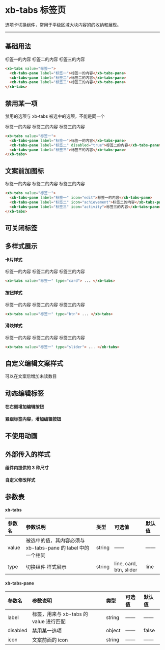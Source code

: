 # xb-tabs 标签页

选项卡切换组件，常用于平级区域大块内容的的收纳和展现。

---

## 基础用法

<div class="demo-button">
  <div>
    <xb-tabs value="标签一">
        <xb-tabs-pane label="标签一">标签一的内容</xb-tabs-pane>
        <xb-tabs-pane label="标签二">标签二的内容</xb-tabs-pane>
        <xb-tabs-pane label="标签三">标签三的内容</xb-tabs-pane>
    </xb-tabs>
  </div>
</div>

```html
<xb-tabs value="标签一">
  <xb-tabs-pane label="标签一">标签一的内容</xb-tabs-pane>
  <xb-tabs-pane label="标签二">标签二的内容</xb-tabs-pane>
  <xb-tabs-pane label="标签三">标签三的内容</xb-tabs-pane>
</xb-tabs>
```

## 禁用某一项

禁用的选项与 xb-tabs 被选中的选项，不能是同一个

<div class="demo-button">
  <div>
    <xb-tabs value="标签一">
        <xb-tabs-pane label="标签一">标签一的内容</xb-tabs-pane>
        <xb-tabs-pane label="标签二" disabled="true">标签二的内容</xb-tabs-pane>
        <xb-tabs-pane label="标签三">标签三的内容</xb-tabs-pane>
    </xb-tabs>
  </div>
</div>

```html
<xb-tabs value="标签一">
  <xb-tabs-pane label="标签一">标签一的内容</xb-tabs-pane>
  <xb-tabs-pane label="标签二" disabled="true">标签二的内容</xb-tabs-pane>
  <xb-tabs-pane label="标签三">标签三的内容</xb-tabs-pane>
</xb-tabs>
```

## 文案前加图标

<div class="demo-button">
  <div>
    <xb-tabs value="标签一">
        <xb-tabs-pane label="标签一" icon="edit">标签一的内容</xb-tabs-pane>
        <xb-tabs-pane label="标签二" icon="achievement">标签二的内容</xb-tabs-pane>
        <xb-tabs-pane label="标签三" icon="activity">标签三的内容</xb-tabs-pane>
    </xb-tabs>
  </div>
</div>

```html
<xb-tabs value="标签一">
  <xb-tabs-pane label="标签一" icon="edit">标签一的内容</xb-tabs-pane>
  <xb-tabs-pane label="标签二" icon="achievement">标签二的内容</xb-tabs-pane>
  <xb-tabs-pane label="标签三" icon="activity">标签三的内容</xb-tabs-pane>
</xb-tabs>
```

## 可关闭标签

## 多样式展示

#### 卡片样式

<div class="demo-button">
  <div>
    <xb-tabs value="标签一" type="card">
        <xb-tabs-pane label="标签一">标签一的内容</xb-tabs-pane>
        <xb-tabs-pane label="标签二">标签二的内容</xb-tabs-pane>
        <xb-tabs-pane label="标签三">标签三的内容</xb-tabs-pane>
    </xb-tabs>
  </div>
</div>

```html
<xb-tabs value="标签一" type="card"> ... </xb-tabs>
```

#### 按钮样式

<div class="demo-button">
  <div>
  <xb-tabs value="标签一" type="btn">
        <xb-tabs-pane label="标签一">标签一的内容</xb-tabs-pane>
        <xb-tabs-pane label="标签二">标签二的内容</xb-tabs-pane>
        <xb-tabs-pane label="标签三">标签三的内容</xb-tabs-pane>
    </xb-tabs>
  </div>
</div>

```html
<xb-tabs value="标签一" type="btn"> ... </xb-tabs>
```

#### 滑块样式

<div class="demo-button">
  <div>
  <xb-tabs value="标签一" type="slider">
        <xb-tabs-pane label="标签一">标签一的内容</xb-tabs-pane>
        <xb-tabs-pane label="标签二">标签二的内容</xb-tabs-pane>
        <xb-tabs-pane label="标签三">标签三的内容</xb-tabs-pane>
    </xb-tabs>
  </div>
</div>

```html
<xb-tabs value="标签一" type="slider"> ... </xb-tabs>
```

## 自定义编辑文案样式

可以在文案后增加未读数目

## 动态编辑标签

#### 在右侧增加编辑按钮

#### 紧跟标签内容，增加编辑按钮

## 不使用动画

## 外部传入的样式

#### 组件内提供的 3 种尺寸

#### 自定义修改样式

## 参数表

#### xb-tabs

| 参数名 | 参数说明                                                    | 类型   | 可选值                  | 默认值 |
| :----- | :---------------------------------------------------------- | :----- | :---------------------- | :----- |
| value  | 被选中的值，其内容必须与 xb-tabs-pane 的 label 中的一个相同 | string | ——                      | ——     |
| type   | 切换组件 样式展示                                           | string | line, card, btn, slider | line   |

#### xb-tabs-pane

| 参数名   | 参数说明                               | 类型   | 可选值 | 默认值 |
| :------- | :------------------------------------- | :----- | :----- | :----- |
| label    | 标签，用来与 xb-tabs 的 value 进行匹配 | string | ——     | ——     |
| disabled | 禁用某一选项                           | object | ——     | false  |
| icon     | 文案前面的 icon                        | string | ——     | ——     |
